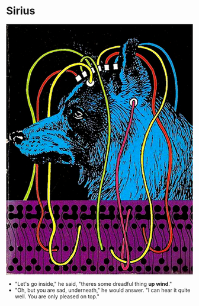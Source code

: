 # Sirius

<p float="left">
	<img src="./pix/sirius.jpg" width="600" />
</p>

* "Let's go inside," he said, "theres some dreadful thing **up wind**."
* "Oh, but you are sad, underneath," he would answer. "I can hear it quite well. You are only pleased on top."
